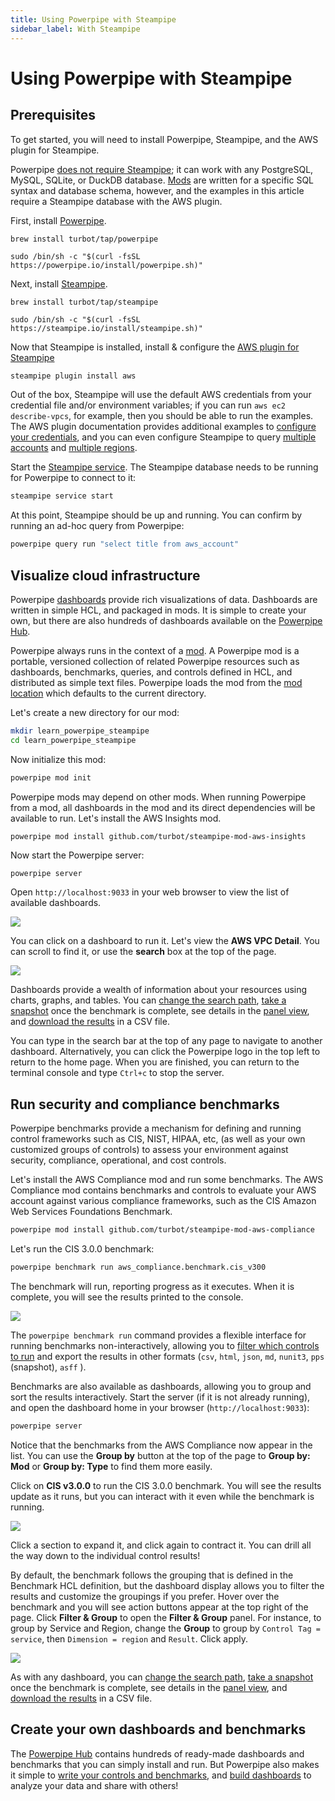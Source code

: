 ```yaml
---
title: Using Powerpipe with Steampipe
sidebar_label: With Steampipe
---
```


# Using Powerpipe with Steampipe


## Prerequisites

To get started, you will need to install Powerpipe, Steampipe, and the AWS plugin for Steampipe.

Powerpipe [does not require Steampipe](/docs/run#selecting-a-database); it can work with any PostgreSQL, MySQL, SQLite, or DuckDB database. [Mods](/docs/build) are written for a specific SQL syntax and database schema, however, and the examples in this article require a Steampipe database with the AWS plugin.  


First, install [Powerpipe](https://powerpipe.io/downloads).  

```bash+macos
brew install turbot/tap/powerpipe
```

```bash+linux 
sudo /bin/sh -c "$(curl -fsSL https://powerpipe.io/install/powerpipe.sh)"
```

Next, install [Steampipe](https://steampipe.io/downloads). 

```bash+macos
brew install turbot/tap/steampipe
```

```bash+linux
sudo /bin/sh -c "$(curl -fsSL https://steampipe.io/install/steampipe.sh)"
```

Now that Steampipe is installed, install & configure the [AWS plugin for Steampipe](https://hub.steampipe.io/plugins/turbot/aws)

```bash
steampipe plugin install aws
```

Out of the box, Steampipe will use the default AWS credentials from your credential file and/or environment variables; if you can run `aws ec2 describe-vpcs`, for example, then you should be able to run the examples. The AWS plugin documentation provides additional examples to [configure your credentials](https://hub.steampipe.io/plugins/turbot/aws#configuring-aws-credentials), and you can even configure Steampipe to query [multiple accounts](https://steampipe.io/docs#:~:text=steampipe%20to%20query-,multiple%20accounts,-and%20multiple%20regions) and [multiple regions](https://steampipe.io/docs#:~:text=multiple%20accounts%20and-,multiple%20regions).


Start the [Steampipe service](https://steampipe.io/docs/managing/service).  The Steampipe database needs to be running for Powerpipe to connect to it:

```bash
steampipe service start
```

At this point, Steampipe should be up and running.  You can confirm by running an ad-hoc query from Powerpipe:

```bash
powerpipe query run "select title from aws_account"
```


## Visualize cloud infrastructure

Powerpipe [dashboards](/docs/run/dashboard) provide rich visualizations of data. Dashboards are written in simple HCL, and packaged in mods.  It is simple to create your own, but there are also hundreds of dashboards available on the [Powerpipe Hub](https://hub.powerpipe.io/). 

Powerpipe always runs in the context of a [mod](/docs/build/).  A Powerpipe mod is a portable, versioned collection of related Powerpipe resources such as dashboards, benchmarks, queries, and controls defined in HCL, and distributed as simple text files.  Powerpipe loads the mod from the [mod location](/docs/run#mod-location) which defaults to the current directory.

Let's create a new directory for our mod:

```bash
mkdir learn_powerpipe_steampipe
cd learn_powerpipe_steampipe
```

Now initialize this mod:
```bash
powerpipe mod init
```

Powerpipe mods may depend on other mods.  When running Powerpipe from a mod, all dashboards in the mod and its direct dependencies will be available to run. Let's install the AWS Insights mod.  

```bash
powerpipe mod install github.com/turbot/steampipe-mod-aws-insights
```

Now start the Powerpipe server:
```
powerpipe server
```

Open `http://localhost:9033` in your web browser to view the list of available dashboards.

![](/images/docs/learn/aws_insights_dashboard_home.png)


You can click on a dashboard to run it.  Let's view the **AWS VPC Detail**.  You can scroll to find it, or use the **search** box at the top of the page.   

![](/images/docs/learn/vpc_detail.png)


Dashboards provide a wealth of information about your resources using charts, graphs, and tables.  You can [change the search path](/docs/run/dashboard/search-path), [take a snapshot](/docs/run/snapshots/interactive-snapshots) once the benchmark is complete, see details in the [panel view](/docs/run/dashboard#panel-view), and [download the results](/docs/run/dashboard/download) in a CSV file.

You can type in the search bar at the top of any page to navigate to another dashboard. Alternatively, you can click the Powerpipe logo in the top left to return to the home page. When you are finished, you can return to the terminal console and type `Ctrl+c` to stop the server.


## Run security and compliance benchmarks

Powerpipe benchmarks provide a mechanism for defining and running control frameworks such as CIS, NIST, HIPAA, etc, (as well as your own customized groups of controls) to assess your environment against security, compliance, operational, and cost controls.

Let's install the AWS Compliance mod and run some benchmarks. The AWS Compliance mod contains benchmarks and controls to evaluate your AWS account against various compliance frameworks, such as the CIS Amazon Web Services Foundations Benchmark.

```bash
powerpipe mod install github.com/turbot/steampipe-mod-aws-compliance
```

Let's run the CIS 3.0.0 benchmark:
```bash
powerpipe benchmark run aws_compliance.benchmark.cis_v300
```

The benchmark will run, reporting progress as it executes.  When it is complete, you will see the results printed to the console.  

![](/images/docs/learn/benchmark_run.webp)



The `powerpipe benchmark run` command provides a flexible interface for running benchmarks non-interactively, allowing you to [filter which controls to run]() and export the results in other formats (`csv`, `html`, `json`, `md`, `nunit3`, `pps` (snapshot), `asff`
).  

Benchmarks are also available as dashboards, allowing you to group and sort the results interactively.  Start the server (if it is not already running), and open the dashboard home in your browser (`http://localhost:9033`):

```bash
powerpipe server
```

Notice that the benchmarks from the AWS Compliance now appear in the list.  You can use the **Group by** button at the top of the page to **Group by: Mod**  or **Group by: Type** to find them more easily.

Click on **CIS v3.0.0** to run the CIS 3.0.0 benchmark.  You will see the results update as it runs, but you can interact with it even while the benchmark is running.

![](/images/docs/learn/benchmark_dashboard.png)


Click a section to expand it, and click again to contract it.  You can drill all the way down to the individual control results!

By default, the benchmark follows the grouping that is defined in the Benchmark HCL definition, but the dashboard display allows you to filter the results and customize the groupings if you prefer.  Hover over the benchmark and you will see action buttons appear at the top right of the page.  Click **Filter & Group** to open the **Filter & Group** panel.  For instance, to group by Service and Region, change the **Group** to group by `Control Tag = service`, then `Dimension = region` and `Result`.  Click apply.

![](/images/docs/learn/benchmark_by_service_region.png)

As with any dashboard, you can [change the search path](/docs/run/dashboard/search-path), [take a snapshot](/docs/run/snapshots/interactive-snapshots) once the benchmark is complete, see details in the [panel view](/docs/run/dashboard#panel-view), and [download the results](/docs/run/dashboard/download) in a CSV file.

## Create your own dashboards and benchmarks

The [Powerpipe Hub](https://hub.powerpipe.io/) contains hundreds of ready-made dashboards and benchmarks that you can simply install and run. But Powerpipe also makes it simple to [write your controls and benchmarks](/docs/build/writing-controls), and [build dashboards](/docs/build/writing-dashboards) to analyze your data and share with others! 

<!--
remove in favor of writing-dashboards and -controls
---------------------------------------------------

We've already [created our own mod](/docs/build/create-mod) and installed 2 dependency mods (AWS Insights and AWS Compliance).  Now let's add our own dashboard and benchmark.  Create a file named `learn.pp` in your mod's directory, and paste in the following HCL code:

```hcl

dashboard "learn_powerpipe_ex1" {
  title = "Learn Powerpipe"

  chart {
    type = "donut"
    width = 4
    title = "EC2 Instances by Region"
    sql = "select region, count(*) from aws_ec2_instance group by region"
  }

  chart {
    type = "donut"
    width = 4
    title = "EC2 Instances by Instance Type"
    sql = "select instance_type, count(*) from aws_ec2_instance group by instance_type"
  }

  chart {
    type = "donut"
    width = 4
    title = "EC2 Instances by State"
    sql = "select instance_state, count(*) from aws_ec2_instance group by instance_state"
  }
}

benchmark  "my_benchmark" {
  title    = "Custom compliance"
  children = [
    benchmark.my_iam_benchmark,
    benchmark.my_ec2_benchmark
  ]
}

benchmark  "my_iam_benchmark" {
  title    = "IAM"
  children = [
    aws_compliance.control.iam_group_user_role_no_inline_policies,
    aws_compliance.control.iam_group_not_empty,
    aws_compliance.control.iam_all_policy_no_service_wild_card
  ]
}

benchmark  "my_ec2_benchmark" {
  title    = "EC2"
  children = [
    aws_compliance.control.ec2_instance_in_vpc,
    aws_compliance.control.ec2_instance_iam_profile_attached,
    aws_compliance.control.ec2_instance_no_iam_passrole_and_lambda_invoke_function_access
  ]
}

```

If it is not already running, start the server and open the dashboard home in your browser (http://localhost:9033):

```bash
powerpipe server
```

Now use the button at the top to **Group by: Mod** and scroll down to your custom mod.  Notice that the dashboard and benchmark that you just created now appear. 

![](/images/docs/learn/custom_dash_list.png)

You can click and run them like any other dashboard!

![](/images/docs/learn/custom_dashboard.png)

-->